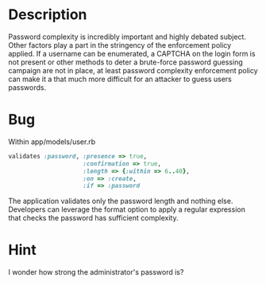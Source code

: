 # Description

Password complexity is incredibly important and highly debated subject. Other factors play a part in the stringency of the enforcement policy applied. If a username can be enumerated, a CAPTCHA on the login form is not present or other methods to deter a brute-force password guessing campaign are not in place, at least password complexity enforcement policy can make it a that much more difficult for an attacker to guess users passwords.

# Bug

Within app/models/user.rb

```ruby
validates :password, :presence => true,
                     :confirmation => true,
                     :length => {:within => 6..40},
                     :on => :create,
                     :if => :password
```

The application validates only the password length and nothing else. Developers can leverage the format option to apply a regular expression that checks the password has sufficient complexity.

# Hint

I wonder how strong the administrator's password is?